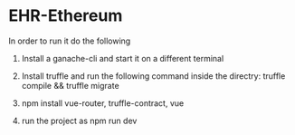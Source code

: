 # EHR-Ethereum

In order to run it do the following

1. Install a ganache-cli and start it on a different terminal

2. Install truffle and run the following command inside the directry:
truffle compile && truffle migrate

3. npm install vue-router, truffle-contract, vue

4. run the project as
npm run dev
